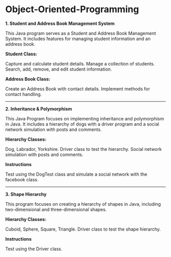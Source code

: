 # Object-Oriented-Programming

**1. Student and Address Book Management System**

This Java program serves as a Student and Address Book Management System. It includes features for managing student information and an address book.

**Student Class:**

Capture and calculate student details.
Manage a collection of students.
Search, add, remove, and edit student information.

**Address Book Class:**

Create an Address Book with contact details.
Implement methods for contact handling.

------------------------------------------------------------------------------------------------------------------------------------------------------------

**2. Inheritance & Polymorphism**

This Java Program focuses on implementing inheritance and polymorphism in Java. It includes a hierarchy of dogs with a driver program and a social network simulation with posts and comments.

**Hierarchy Classes:**

Dog, Labrador, Yorkshire.
Driver class to test the hierarchy.
Social network simulation with posts and comments.

**Instructions**

Test using the DogTest class and simulate a social network with the facebook class.

------------------------------------------------------------------------------------------------------------------------------------------------------------------

**3. Shape Hierarchy**

This program focuses on creating a hierarchy of shapes in Java, including two-dimensional and three-dimensional shapes.

**Hierarchy Classes:**

Cuboid, Sphere, Square, Triangle.
Driver class to test the shape hierarchy.

**Instructions**

Test using the Driver class.
